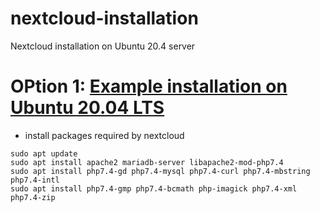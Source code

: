 # nextcloud-installation
Nextcloud installation on Ubuntu 20.4 server

# OPtion 1: [Example installation on Ubuntu 20.04 LTS](https://docs.nextcloud.com/server/20/admin_manual/installation/example_ubuntu.html/)
- install packages required by nextcloud
```
sudo apt update
sudo apt install apache2 mariadb-server libapache2-mod-php7.4
sudo apt install php7.4-gd php7.4-mysql php7.4-curl php7.4-mbstring php7.4-intl
sudo apt install php7.4-gmp php7.4-bcmath php-imagick php7.4-xml php7.4-zip
```

